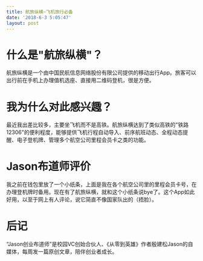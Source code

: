 ```yaml
---
title: 航旅纵横~飞机旅行必备
date: '2018-6-3 5:05:47'
layout: post
---
```


# 什么是"航旅纵横"？

航旅纵横是一个由中国民航信息网络股份有限公司提供的移动出行App。旅客可以出行前在手机上办理值机选座、直接用二维码登机，很是方便。

# 我为什么对此感兴趣？

最近我出差比较多，主要坐飞机而不是高铁。航旅纵横达到了类似高铁的"铁路12306"的便利程度，能够提供飞机行程自动导入、前序航班动态、全程动态提醒、电子登机牌、管理多个航空公司里程会员卡之类的功能。

# Jason布道师评价

我之前在钱包里放了一个小纸条，上面是我在各个航空公司里的里程会员卡号，在办理登机牌时备用。现在有了航旅纵横，就和这个小纸条说bye了。这个App如此好用，以至于网上有人评论，说它简直不像国家队出的（捂脸）。

# 后记

“Jason创业布道师”是校园VC创始合伙人、《从零到英雄》作者殷建松Jason的自媒体，每周发一篇原创文章，陪伴创业者成长。

